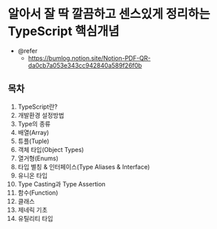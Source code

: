 # 알아서 잘 딱 깔끔하고 센스있게 정리하는 TypeScript 핵심개념

- @refer
  - https://bumlog.notion.site/Notion-PDF-QR-da0cb7a053e343cc942840a589f26f0b

## 목차

1. TypeScript란?
2. 개발환경 설정방법
3. Type의 종류
4. 배열(Array)
5. 튜플(Tuple)
6. 객체 타입(Object Types)
7. 열거형(Enums)
8. 타입 별칭 & 인터페이스(Type Aliases & Interface)
9. 유니온 타입
10. Type Casting과 Type Assertion
11. 함수(Function)
12. 클래스
13. 제네릭 기초
14. 유틸리티 타입

